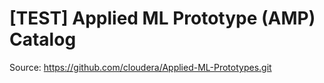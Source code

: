 # [TEST] Applied ML Prototype (AMP) Catalog
Source: https://github.com/cloudera/Applied-ML-Prototypes.git
